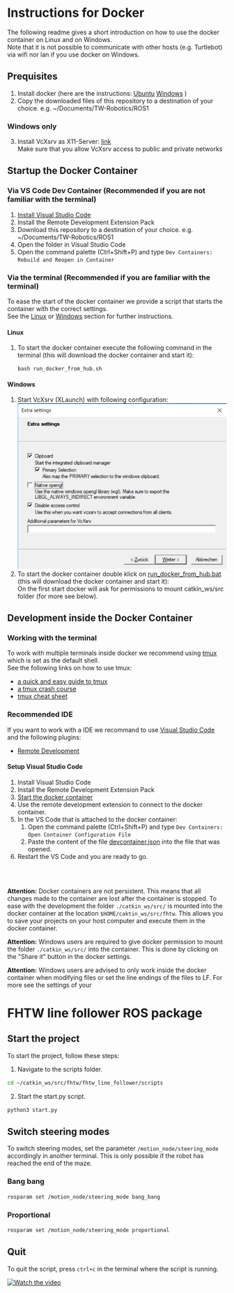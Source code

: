 # Instructions for Docker 

The following readme gives a short introduction on how to use the docker container on Linux and on Windows.   
Note that it is not possible to communicate with other hosts (e.g. Turtlebot) via wifi nor lan if you use docker on Windows.

## Prequisites

1. Install docker (here are the instructions: [Ubuntu](https://docs.docker.com/install/linux/docker-ce/ubuntu/) [Windows](https://docs.docker.com/docker-for-windows/install/) )
2. Copy the downloaded files of this repository to a destination of your choice. e.g. ~/Documents/TW-Robotics/ROS1

### Windows only

3. Install VcXsrv as X11-Server: [link](https://sourceforge.net/projects/vcxsrv/files/latest/download)   
    Make sure that you allow VcXsrv access to public and private networks

## Startup the Docker Container

### Via VS Code Dev Container (Recommended if you are not familiar with the terminal)
1. [Install Visual Studio Code](https://code.visualstudio.com/)
2. Install the Remote Development Extension Pack
3. Download this repository to a destination of your choice. e.g. ~/Documents/TW-Robotics/ROS1
4. Open the folder in Visual Studio Code
5. Open the command palette (Ctrl+Shift+P) and type `Dev Containers: Rebuild and Reopen in Container`


### Via the terminal (Recommended if you are familiar with the terminal)
To ease the start of the docker container we provide a script that starts the container with the correct settings.   
See the [Linux](#linux) or [Windows](#windows) section for further instructions.

#### Linux

1. To start the docker container execute the following command in the terminal (this will download the docker container and start it):

   ```shell
   bash run_docker_from_hub.sh
   ```

#### Windows

1. Start VcXsrv (XLaunch) with following configuration:   
![VcXsrv Configuration](./XmingConfig.PNG)
2. To start the docker container double klick on [run_docker_from_hub.bat](./run_docker_from_hub.bat)  (this will download the docker container and start it):   
    On the first start docker will ask for permissions to mount catkin_ws/src folder (for more see below).

## Development inside the Docker Container

### Working with the terminal
To work with multiple terminals inside docker we recommend using [tmux]() which is set as the default shell.   
See the following links on how to use tmux: 
* [a quick and easy guide to tmux](https://www.hamvocke.com/blog/a-quick-and-easy-guide-to-tmux/)
* [a tmux crash course](https://thoughtbot.com/blog/a-tmux-crash-course)
* [tmux cheat sheet](https://tmuxcheatsheet.com/) 


### Recommended IDE
If you want to work with a IDE we recommand to use [Visual Studio Code](https://code.visualstudio.com/) and the following plugins:

- [Remote Development](https://code.visualstudio.com/docs/remote/remote-overview)

#### Setup Visual Studio Code

1. Install Visual Studio Code
2. Install the Remote Development Extension Pack
3. [Start the docker container](#startup-the-docker-container)
4. Use the remote development extension to connect to the docker container.
5. In the VS Code that is attached to the docker container:
   1. Open the command palette (Ctrl+Shift+P) and type `Dev Containers: Open Container Configuration File`
   2. Paste the content of the file [devcontainer.json](./.devcontainer/devcontainer.json) into the file that was opened.
6. Restart the VS Code and you are ready to go.

<br/>
<br/>

__Attention:__ Docker containers are not persistent. This means that all changes made to the container are lost after the container is stopped. 
    To ease with the development the folder `./catkin_ws/src/` is mounted into the docker container at the location `$HOME/caktin_ws/src/fhtw`. This allows you to save your projects on your host computer and execute them in the docker container.

__Attention:__ Windows users are required to give docker permission to mount the folder `./catkin_ws/src/` into the container. This is done by clicking on the "Share it" button in the docker settings.

__Attention:__ Windows users are advised to only work inside the docker container when modifying files or set the line endings of the files to LF. For more see the settings of your 



# FHTW line follower ROS package

## Start the project

To start the project, follow these steps:

1. Navigate to the scripts folder.
```bash
cd ~/catkin_ws/src/fhtw/fhtw_line_follower/scripts
```


2. Start the start.py script.
```bash
python3 start.py
```

## Switch steering modes

To switch steering modes, set the parameter `/motion_node/steering_mode` accordingly in another terminal. This is only possible if the robot has reached the end of the maze.

### Bang bang

```bash
rosparam set /motion_node/steering_mode bang_bang
```

### Proportional

```bash
rosparam set /motion_node/steering_mode proportional
```

## Quit

To quit the script, press `ctrl+c` in the terminal where the script is running.





[![Watch the video](https://img.youtube.com/vi/dQw4w9WgXcQ/maxresdefault.jpg)](https://youtu.be/dQw4w9WgXcQ)
